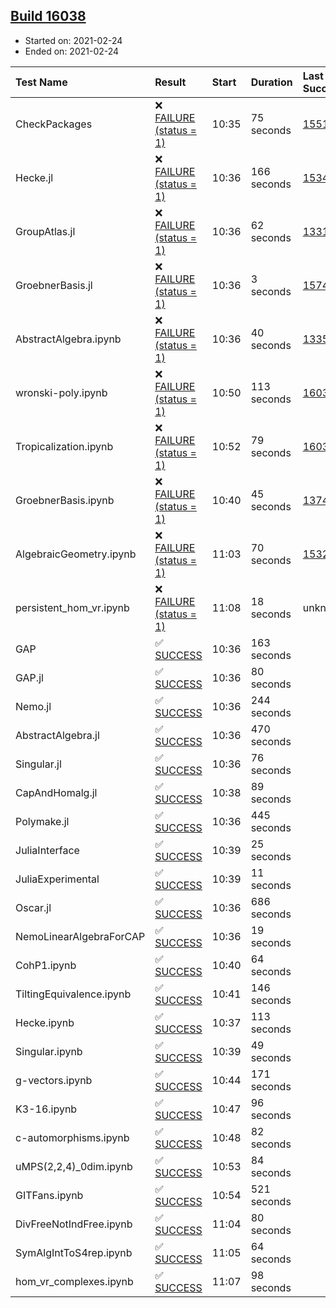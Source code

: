 ## [Build 16038](https://oscarci.mathematik.uni-kl.de/job/oscar/16038/)

* Started on: 2021-02-24
* Ended on: 2021-02-24

| Test Name    | Result | Start | Duration | Last Success | First Failure |
|:-------------|:-------|:------|:---------|:-------------|:--------------|
| CheckPackages | ❌ [FAILURE (status = 1)](https://oscarci.mathematik.uni-kl.de/job/oscar/16038/artifact/logs/build-16038/CheckPackages.log) | 10:35 | 75 seconds | [15514](https://oscarci.mathematik.uni-kl.de/job/oscar/15514/) | [15515](https://oscarci.mathematik.uni-kl.de/job/oscar/15515/) |
| Hecke.jl | ❌ [FAILURE (status = 1)](https://oscarci.mathematik.uni-kl.de/job/oscar/16038/artifact/logs/build-16038/Hecke.jl.log) | 10:36 | 166 seconds | [15344](https://oscarci.mathematik.uni-kl.de/job/oscar/15344/) | [15348](https://oscarci.mathematik.uni-kl.de/job/oscar/15348/) |
| GroupAtlas.jl | ❌ [FAILURE (status = 1)](https://oscarci.mathematik.uni-kl.de/job/oscar/16038/artifact/logs/build-16038/GroupAtlas.jl.log) | 10:36 | 62 seconds | [13311](https://oscarci.mathematik.uni-kl.de/job/oscar/13311/) | [13312](https://oscarci.mathematik.uni-kl.de/job/oscar/13312/) |
| GroebnerBasis.jl | ❌ [FAILURE (status = 1)](https://oscarci.mathematik.uni-kl.de/job/oscar/16038/artifact/logs/build-16038/GroebnerBasis.jl.log) | 10:36 | 3 seconds | [15745](https://oscarci.mathematik.uni-kl.de/job/oscar/15745/) | [15746](https://oscarci.mathematik.uni-kl.de/job/oscar/15746/) |
| AbstractAlgebra.ipynb | ❌ [FAILURE (status = 1)](https://oscarci.mathematik.uni-kl.de/job/oscar/16038/artifact/logs/build-16038/AbstractAlgebra.ipynb.log) | 10:36 | 40 seconds | [13355](https://oscarci.mathematik.uni-kl.de/job/oscar/13355/) | [13356](https://oscarci.mathematik.uni-kl.de/job/oscar/13356/) |
| wronski-poly.ipynb | ❌ [FAILURE (status = 1)](https://oscarci.mathematik.uni-kl.de/job/oscar/16038/artifact/logs/build-16038/wronski-poly.ipynb.log) | 10:50 | 113 seconds | [16032](https://oscarci.mathematik.uni-kl.de/job/oscar/16032/) | [16033](https://oscarci.mathematik.uni-kl.de/job/oscar/16033/) |
| Tropicalization.ipynb | ❌ [FAILURE (status = 1)](https://oscarci.mathematik.uni-kl.de/job/oscar/16038/artifact/logs/build-16038/Tropicalization.ipynb.log) | 10:52 | 79 seconds | [16037](https://oscarci.mathematik.uni-kl.de/job/oscar/16037/) | [16038](https://oscarci.mathematik.uni-kl.de/job/oscar/16038/) |
| GroebnerBasis.ipynb | ❌ [FAILURE (status = 1)](https://oscarci.mathematik.uni-kl.de/job/oscar/16038/artifact/logs/build-16038/GroebnerBasis.ipynb.log) | 10:40 | 45 seconds | [13748](https://oscarci.mathematik.uni-kl.de/job/oscar/13748/) | [13749](https://oscarci.mathematik.uni-kl.de/job/oscar/13749/) |
| AlgebraicGeometry.ipynb | ❌ [FAILURE (status = 1)](https://oscarci.mathematik.uni-kl.de/job/oscar/16038/artifact/logs/build-16038/AlgebraicGeometry.ipynb.log) | 11:03 | 70 seconds | [15322](https://oscarci.mathematik.uni-kl.de/job/oscar/15322/) | [15323](https://oscarci.mathematik.uni-kl.de/job/oscar/15323/) |
| persistent_hom_vr.ipynb | ❌ [FAILURE (status = 1)](https://oscarci.mathematik.uni-kl.de/job/oscar/16038/artifact/logs/build-16038/persistent_hom_vr.ipynb.log) | 11:08 | 18 seconds | unknown | unknown |
| GAP | ✅ [SUCCESS](https://oscarci.mathematik.uni-kl.de/job/oscar/16038/artifact/logs/build-16038/GAP.log) | 10:36 | 163 seconds |  |  |
| GAP.jl | ✅ [SUCCESS](https://oscarci.mathematik.uni-kl.de/job/oscar/16038/artifact/logs/build-16038/GAP.jl.log) | 10:36 | 80 seconds |  |  |
| Nemo.jl | ✅ [SUCCESS](https://oscarci.mathematik.uni-kl.de/job/oscar/16038/artifact/logs/build-16038/Nemo.jl.log) | 10:36 | 244 seconds |  |  |
| AbstractAlgebra.jl | ✅ [SUCCESS](https://oscarci.mathematik.uni-kl.de/job/oscar/16038/artifact/logs/build-16038/AbstractAlgebra.jl.log) | 10:36 | 470 seconds |  |  |
| Singular.jl | ✅ [SUCCESS](https://oscarci.mathematik.uni-kl.de/job/oscar/16038/artifact/logs/build-16038/Singular.jl.log) | 10:36 | 76 seconds |  |  |
| CapAndHomalg.jl | ✅ [SUCCESS](https://oscarci.mathematik.uni-kl.de/job/oscar/16038/artifact/logs/build-16038/CapAndHomalg.jl.log) | 10:38 | 89 seconds |  |  |
| Polymake.jl | ✅ [SUCCESS](https://oscarci.mathematik.uni-kl.de/job/oscar/16038/artifact/logs/build-16038/Polymake.jl.log) | 10:36 | 445 seconds |  |  |
| JuliaInterface | ✅ [SUCCESS](https://oscarci.mathematik.uni-kl.de/job/oscar/16038/artifact/logs/build-16038/JuliaInterface.log) | 10:39 | 25 seconds |  |  |
| JuliaExperimental | ✅ [SUCCESS](https://oscarci.mathematik.uni-kl.de/job/oscar/16038/artifact/logs/build-16038/JuliaExperimental.log) | 10:39 | 11 seconds |  |  |
| Oscar.jl | ✅ [SUCCESS](https://oscarci.mathematik.uni-kl.de/job/oscar/16038/artifact/logs/build-16038/Oscar.jl.log) | 10:36 | 686 seconds |  |  |
| NemoLinearAlgebraForCAP | ✅ [SUCCESS](https://oscarci.mathematik.uni-kl.de/job/oscar/16038/artifact/logs/build-16038/NemoLinearAlgebraForCAP.log) | 10:36 | 19 seconds |  |  |
| CohP1.ipynb | ✅ [SUCCESS](https://oscarci.mathematik.uni-kl.de/job/oscar/16038/artifact/logs/build-16038/CohP1.ipynb.log) | 10:40 | 64 seconds |  |  |
| TiltingEquivalence.ipynb | ✅ [SUCCESS](https://oscarci.mathematik.uni-kl.de/job/oscar/16038/artifact/logs/build-16038/TiltingEquivalence.ipynb.log) | 10:41 | 146 seconds |  |  |
| Hecke.ipynb | ✅ [SUCCESS](https://oscarci.mathematik.uni-kl.de/job/oscar/16038/artifact/logs/build-16038/Hecke.ipynb.log) | 10:37 | 113 seconds |  |  |
| Singular.ipynb | ✅ [SUCCESS](https://oscarci.mathematik.uni-kl.de/job/oscar/16038/artifact/logs/build-16038/Singular.ipynb.log) | 10:39 | 49 seconds |  |  |
| g-vectors.ipynb | ✅ [SUCCESS](https://oscarci.mathematik.uni-kl.de/job/oscar/16038/artifact/logs/build-16038/g-vectors.ipynb.log) | 10:44 | 171 seconds |  |  |
| K3-16.ipynb | ✅ [SUCCESS](https://oscarci.mathematik.uni-kl.de/job/oscar/16038/artifact/logs/build-16038/K3-16.ipynb.log) | 10:47 | 96 seconds |  |  |
| c-automorphisms.ipynb | ✅ [SUCCESS](https://oscarci.mathematik.uni-kl.de/job/oscar/16038/artifact/logs/build-16038/c-automorphisms.ipynb.log) | 10:48 | 82 seconds |  |  |
| uMPS(2,2,4)_0dim.ipynb | ✅ [SUCCESS](https://oscarci.mathematik.uni-kl.de/job/oscar/16038/artifact/logs/build-16038/uMPS-2-2-4-_0dim.ipynb.log) | 10:53 | 84 seconds |  |  |
| GITFans.ipynb | ✅ [SUCCESS](https://oscarci.mathematik.uni-kl.de/job/oscar/16038/artifact/logs/build-16038/GITFans.ipynb.log) | 10:54 | 521 seconds |  |  |
| DivFreeNotIndFree.ipynb | ✅ [SUCCESS](https://oscarci.mathematik.uni-kl.de/job/oscar/16038/artifact/logs/build-16038/DivFreeNotIndFree.ipynb.log) | 11:04 | 80 seconds |  |  |
| SymAlgIntToS4rep.ipynb | ✅ [SUCCESS](https://oscarci.mathematik.uni-kl.de/job/oscar/16038/artifact/logs/build-16038/SymAlgIntToS4rep.ipynb.log) | 11:05 | 64 seconds |  |  |
| hom_vr_complexes.ipynb | ✅ [SUCCESS](https://oscarci.mathematik.uni-kl.de/job/oscar/16038/artifact/logs/build-16038/hom_vr_complexes.ipynb.log) | 11:07 | 98 seconds |  |  |
